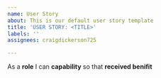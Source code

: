 ```yaml
---
name: User Story
about: This is our default user story template
title: 'USER STORY: <TITLE>'
labels: ''
assignees: craigdickerson725

---
```


As a **role** I can **capability** so that **received benifit**
